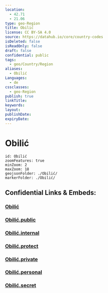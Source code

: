 ```yaml
---
location:
  - 42.71
  - 21.06
type: geo-Region
title: Obilić
license: CC BY-SA 4.0
source: https://datahub.io/core/country-codes
isDeleted: false
isReadOnly: false
draft: false
confidential: public
tags:
  - geo/Country/Region
aliases:
  - Obilić
Languages:
  - de
cssclasses:
  - geo-Region
publish: true
linkTitle:
keywords:
layout:
publishDate:
expiryDate:
---
```


# Obilić

```leaflet
id: Obilić
zoomFeatures: true 
minZoom: 2 
maxZoom: 18
geojsonFolder: ./Obilić/
markerFolder: ./Obilić/
```


## Confidential Links & Embeds: 

### [Obilić](/_Standards/Earth/Continent/Europe/Europe~South/Kosovo/districts~Kosovo/Pristina/counties~Pristina/Obilić.md) 

### [Obilić.public](/_public/Earth/Continent/Europe/Europe~South/Kosovo/districts~Kosovo/Pristina/counties~Pristina/Obilić.public.md) 

### [Obilić.internal](/_internal/Earth/Continent/Europe/Europe~South/Kosovo/districts~Kosovo/Pristina/counties~Pristina/Obilić.internal.md) 

### [Obilić.protect](/_protect/Earth/Continent/Europe/Europe~South/Kosovo/districts~Kosovo/Pristina/counties~Pristina/Obilić.protect.md) 

### [Obilić.private](/_private/Earth/Continent/Europe/Europe~South/Kosovo/districts~Kosovo/Pristina/counties~Pristina/Obilić.private.md) 

### [Obilić.personal](/_personal/Earth/Continent/Europe/Europe~South/Kosovo/districts~Kosovo/Pristina/counties~Pristina/Obilić.personal.md) 

### [Obilić.secret](/_secret/Earth/Continent/Europe/Europe~South/Kosovo/districts~Kosovo/Pristina/counties~Pristina/Obilić.secret.md)


